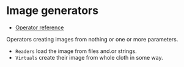 # Image generators

  - [Operator reference](/doc/trunk/doc/generator.md)

Operators creating images from nothing or one or more parameters.

  - `Readers` load the image from files and.or strings.
  - `Virtuals` create their image from whole cloth in some way.
